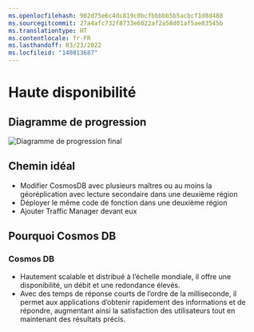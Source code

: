 ```yaml
---
ms.openlocfilehash: 902d75e6c4dc819c0bcfbbbbb5b5acbcf1d8d488
ms.sourcegitcommit: 27a4afc732f8733e6022af2a58d01af5ae83545b
ms.translationtype: HT
ms.contentlocale: fr-FR
ms.lasthandoff: 03/23/2022
ms.locfileid: "140813687"
---
```

# <a name="high-availability"></a>Haute disponibilité

## <a name="progress-diagram"></a>Diagramme de progression

![Diagramme de progression final](https://serverlessoh.azureedge.net/public/final-progress-diagram.jpg)

## <a name="happy-path"></a>Chemin idéal

* Modifier CosmosDB avec plusieurs maîtres ou au moins la géoréplication avec lecture secondaire dans une deuxième région
* Déployer le même code de fonction dans une deuxième région
* Ajouter Traffic Manager devant eux

## <a name="why-cosmos-db"></a>Pourquoi Cosmos DB

### <a name="cosmos-db"></a>Cosmos DB

* Hautement scalable et distribué à l’échelle mondiale, il offre une disponibilité, un débit et une redondance élevés.
* Avec des temps de réponse courts de l’ordre de la milliseconde, il permet aux applications d’obtenir rapidement des informations et de répondre, augmentant ainsi la satisfaction des utilisateurs tout en maintenant des résultats précis.
